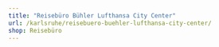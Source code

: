 ```yaml
---
title: "Reisebüro Bühler Lufthansa City Center"
url: /karlsruhe/reisebuero-buehler-lufthansa-city-center/
shop: Reisebüro
---
```

